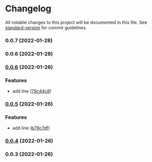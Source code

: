 # Changelog

All notable changes to this project will be documented in this file. See [standard-version](https://github.com/conventional-changelog/standard-version) for commit guidelines.

### 0.0.7 (2022-01-28)

### 0.0.6 (2022-01-28)

### [0.0.6](https://github.com/Gjb7598189/yarn-plugin-docs/compare/v0.0.5...v0.0.6) (2022-01-26)


### Features

* add line ([79c44c8](https://github.com/Gjb7598189/yarn-plugin-docs/commit/79c44c8bb93fe5960710741beea247822232fc4f))

### [0.0.5](https://github.com/Gjb7598189/yarn-plugin-docs/compare/v0.0.4...v0.0.5) (2022-01-26)


### Features

* add line ([b79c7df](https://github.com/Gjb7598189/yarn-plugin-docs/commit/b79c7df6dae19ffaad0c8b28e53ab6433957c356))

### [0.0.4](https://github.com/Gjb7598189/yarn-plugin-docs/compare/v0.0.3...v0.0.4) (2022-01-26)

### 0.0.3 (2022-01-26)

